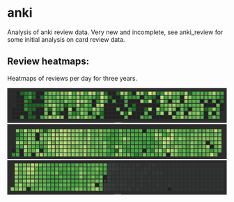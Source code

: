 # anki

Analysis of anki review data. Very new and incomplete, see anki_review for some initial analysis on card review data.

## Review heatmaps:

Heatmaps of reviews per day for three years.

![2021](data/2021.png)
![2022](data/2022.png)
![2023](data/2023.png)
